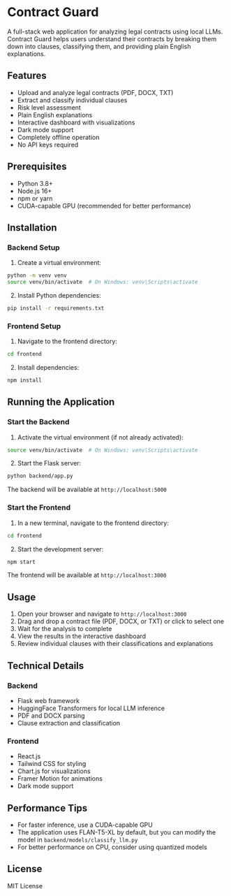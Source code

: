 # Contract Guard

A full-stack web application for analyzing legal contracts using local LLMs. Contract Guard helps users understand their contracts by breaking them down into clauses, classifying them, and providing plain English explanations.

## Features

- Upload and analyze legal contracts (PDF, DOCX, TXT)
- Extract and classify individual clauses
- Risk level assessment
- Plain English explanations
- Interactive dashboard with visualizations
- Dark mode support
- Completely offline operation
- No API keys required

## Prerequisites

- Python 3.8+
- Node.js 16+
- npm or yarn
- CUDA-capable GPU (recommended for better performance)

## Installation

### Backend Setup

1. Create a virtual environment:

```bash
python -m venv venv
source venv/bin/activate  # On Windows: venv\Scripts\activate
```

2. Install Python dependencies:

```bash
pip install -r requirements.txt
```

### Frontend Setup

1. Navigate to the frontend directory:

```bash
cd frontend
```

2. Install dependencies:

```bash
npm install
```

## Running the Application

### Start the Backend

1. Activate the virtual environment (if not already activated):

```bash
source venv/bin/activate  # On Windows: venv\Scripts\activate
```

2. Start the Flask server:

```bash
python backend/app.py
```

The backend will be available at `http://localhost:5000`

### Start the Frontend

1. In a new terminal, navigate to the frontend directory:

```bash
cd frontend
```

2. Start the development server:

```bash
npm start
```

The frontend will be available at `http://localhost:3000`

## Usage

1. Open your browser and navigate to `http://localhost:3000`
2. Drag and drop a contract file (PDF, DOCX, or TXT) or click to select one
3. Wait for the analysis to complete
4. View the results in the interactive dashboard
5. Review individual clauses with their classifications and explanations

## Technical Details

### Backend

- Flask web framework
- HuggingFace Transformers for local LLM inference
- PDF and DOCX parsing
- Clause extraction and classification

### Frontend

- React.js
- Tailwind CSS for styling
- Chart.js for visualizations
- Framer Motion for animations
- Dark mode support

## Performance Tips

- For faster inference, use a CUDA-capable GPU
- The application uses FLAN-T5-XL by default, but you can modify the model in `backend/models/classify_llm.py`
- For better performance on CPU, consider using quantized models

## License

MIT License

